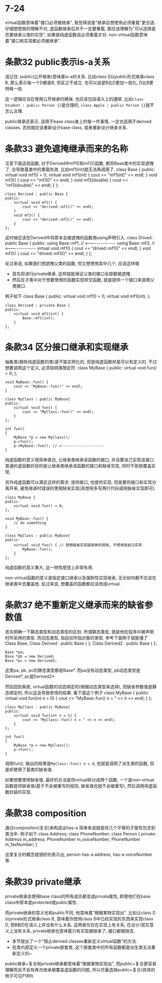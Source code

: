 # 7-24

virtual函数意味着"接口必须被继承", 我觉得说是"继承后想使用必须重载"更合适. 仔细想想我的理解不对, 虚函数继承后并不一定要重载, 那应该理解为"可以选择是否要继承父类的实现", 如果是纯虚函数说必须重载才对.
non-virtual函数意味着"接口和实现都必须被继承".

# 条款32 public表示is-a关系

请记住: public(公开继承)意味着is-a的关系.
比如class D以public形式继承class B, 那么表示每一个D都是B, 但反之不成立. 也可以说是B比D更加一般化, D比B更特殊一些.

这一逻辑应当在使用公开继承时确保, 也应该包括语义上的通顺.
比如`class Student : public Person {}`是合理的, `class Apple : public Person {}`就不怎么合理.

public继承还表示, 适用于base class身上的每一件事情, 一定也适用于derived classes.
否则就应该重新设计base class, 或者重新设计继承关系.

# 条款33 避免遮掩继承而来的名称

注意下面这段函数, 对于Derived中mf1()和mf3()函数, 都将Base类中的实现遮掩了, 会导致基类中的重载失效. 比如mf1(int)就无法再调用了.
    class Base {
    public:
        virtual void mf1() = 0;
        virtual void mf1(int) {
            cout << "mf1(int)" << endl;
        }
        void mf3() {
            cout << "mf3()" << endl;
        }
        void mf3(double) {
            cout << "mf3(double)" << endl;
        }
    };

    class Derived : public Base {
    public:
        virtual void mf1() {
            cout << "derived::mf1()" << endl;
        }
        void mf3() {
            cout << "derived::mf3()" << endl;
        }
    };

这时候应该在Derived中将原本会被遮掩的函数用using声明引入.
    class Drived : public Base {
    public:
        using Base::mf1; // <-------------
        using Base::mf3; // <-------------
        virtual void mf1() {
            cout << "drived::mf1()" << endl;
        }
        void mf3() {
            cout << "drived::mf3()" << endl;
        }
    };

反过来说, 如果我们想遮掩父类的函数, 但又想使用其中几个, 应该这样做
- 首先将进行private继承, 这样就能保证父类的接口全部都被遮掩.
- 然后在子类中对于想要使用的函数实现转交函数, 就是提供一个接口来调用父类接口.

例子如下
    class Base {
    public:
        virtual void mf1() = 0;
        virtual void mf1(int);
    };

    class Derived : private Base {
    public:
        virtual void mf1(int) {
            Base::mf1(int);
        }
    };

# 条款34 区分接口继承和实现继承

抽象类(拥有纯虚函数的类)是不能实例化的, 但是纯虚函数却是可以有定义的.
不过想要调用这个定义, 必须指明类限定符.
    class MyBase {
    public:
        virtual void fun() = 0;
    };

    void MyBase::fun() {
        cout << "MyBase::fun()" << endl;
    }

    class MyClass : public MyBase{
    public:
        virtual void fun() {
            cout << "MyClass::fun()" << endl;
        }
    };

    int fun()
    {
        MyBase *p = new MyClass();
        p->fun();
        p->MyBase::fun(); // <--------------------
    }

纯虚函数的意义很简单直白, 让继承类继承该函数的接口, 并且要自己实现该接口.
普通的虚函数的目的是让继承类继承该函数的接口和缺省实现, 同时不拒绝覆盖实现.

另外纯虚函数可以满足这样的需求: 提供接口, 也提供实现, 但是要将接口和实现分离开来, 避免继承时错误的使用缺省实现(真想用多写两行代码调用缺省实现即可).

    class MyBase {
    public:
        virtual void fun() = 0;
    };

    void MyBase::fun() {
        // do something
    }

    class MyClass : public MyBase{
    public:
        virtual void fun() { // 想用缺省实现就简单的调用, 不想用就自己实现
            MyBase::fun();
        }
    };

纯虚函数的意义重大, 这一特性感觉上非常有用.

non-virtual函数的意义是指定接口继承以及强制性实现继承, 无论如何都不应该在继承类中去覆盖他. 反过来说, 想覆盖的函数都应该改成virtual.

# 条款37 绝不重新定义继承而来的缺省参数值

首先明确一下静态类型和动态类型的区别.
所谓静态类型, 就是他在程序中被声明时所采用的类型.
而动态类型, 指目前所指对象的类型.
参考下面例子就能懂了
    Class Base;
    Class Derived : public Base {
    };
    Class Derived2 : public Base {
    };

    Base *pa;
    Base *pb = new Derived;
    Base *pc = new Derived2;

这里pa, pb, pc的静态类型都是Base*.
而pa没有动态类型, pb动态类型是Derived*, pc是Derived2*

然后回到条款, virtual函数的动态绑定的(根据动态类型来选择), 而缺省参数值是静态绑定的, 所以这会导致奇怪的结果. 看下面这个例子
    class MyBase {
    public:
        virtual void fun(int n = 0) {
            cout << "MyBase::fun() n = " << n << endl;
        }
    };

    class MyClass : public MyBase{
    public:
        virtual void fun(int n = 1) {
            cout << "MyClass::fun() n = " << n << endl;
        }
    };

    int fun()
    {
        MyBase *p = new MyClass();
        p->fun();
    }

调用fun(), 输出的结果是`MyClass::fun() n = 0`, 也就是调用了派生类的函数, 但是却使用了基类的缺省值.

如果想要使用缺省值, 最好的办法是将virtual拆分成两个函数, 一个是non-virtual函数提供缺省值(基于不会被重写的规则, 缺省值也就不会被重写), 然后调用用虚函数封装的实现.

# 条款38 composition

通过composition(复合)来构造出has-a
简单来说就是将几个平等的子属性包含到类当中. 例子如下
    class Address;
    class PhoneNumber;
    class Person {
    private:
        Address m_address;
        PhoneNumber m_voiceNumber;
        PhoneNumber m_faxNumber;
    }

这里复合的概念就很好的表示出, person has-a address, has-a voiceNumber等.

# 条款39 private继承

private继承会使得base class的所有成员都变成private属性, 即使他们在base class中原本是protected或public属性.

而private继承的意义也和public不同, 他意味着"根据某物实现出". 比如让class D以private形式继承class B, 意味着你想用class B中已经实现的东西来实现class D, 但B和D在语义上并没有什么关系. 
这两者仅仅在实现上有关系, 在设计/现实意义上没有关系, private继承也意味着只有实现被继承了, 接口都被抹去.

- 本节提出了一个"阻止derived classes重新定义virtual函数"的方法.
- 在类内部定义一个private嵌套类, 这个嵌套类中的所有函数都是派生类无法重新定义的~

public继承+复合和private继承都意味着"根据某物实现出", 而public+复合更容易理解而且不会有再次继承被覆盖虚函数的问题, 所以尽量选择public+复合(具体的例子可见P189).